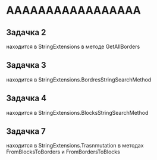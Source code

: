 # AAAAAAAAAAAAAAAAA
## Задачка 2 
находится в StringExtensions в методе GetAllBorders

## Задачка 3
находится в StringExtensions.BordresStringSearchMethod

## Задачка 4
находится в StringExtensions.BlocksStringSearchMethod

## Задачка 7
находится в StringExtensions.Trasnmutation в методах FromBlocksToBorders и FromBordersToBlocks
